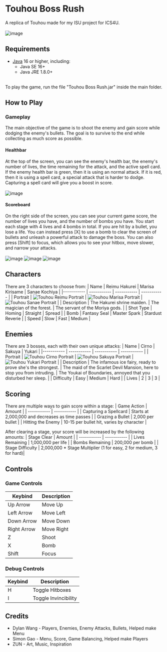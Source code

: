 # Touhou Boss Rush
A replica of Touhou made for my ISU project for ICS4U.<br><br>
![image](https://github.com/user-attachments/assets/e5aa1d4e-4351-4bfc-bdc1-713798caccba)

## Requirements
- [Java](https://www.java.com/en/download/ "Java Download") 16 or higher, including:
  - Java SE 16+
  - Java JRE 1.8.0+
<br>
To play the game, run the file "Touhou Boss Rush.jar" inside the main folder.

## How to Play
### Gameplay
The main objective of the game is to shoot the enemy and gain score while dodging the enemy's bullets. The goal is to survive to the end while collecting as much score as possible.

#### Healthbar
At the top of the screen,  you can see the enemy's health bar, the enemy's number of lives, the time remaining for the attack, and the active spell card. If the enemy health bar is green, then it is using an normal attack. If it is red, then it is using a spell card, a special attack that is harder to dodge. Capturing a spell card will give you a boost in score.<br><br>
![image](https://github.com/user-attachments/assets/4a47fd35-6f14-4352-be6e-58e7fd3c953f)

#### Scoreboard
On the right side of the screen, you can see your current game score, the number of lives you have, and the number of bombs you have. You start each stage with 4 lives and 4 bombs in total. If you are hit by a bullet, you lose a life. You can instead press [X] to use a bomb to clear the screen of bullets and unleash a powerful attack to damage the boss. You can also press [Shift] to focus, which allows you to see your hitbox, move slower, and narrow your attacks.<br><br>
![image](https://github.com/user-attachments/assets/100d8de0-9e2e-479a-97dd-9f0c9dc12af9)
![image](https://github.com/user-attachments/assets/4d7d1eb7-1e1b-4083-afcc-af4584850431)
![image](https://github.com/user-attachments/assets/71644ae0-3d4b-46b9-809f-6c06db4bf83a)

## Characters
There are 3 characters to choose from:
| Name | Reimu Hakurei | Marisa Kirisame | Sanae Kochiya |
|----------- | ----------- | ----------- | ----------- |
| Portrait | ![Touhou Reimu Portrait](https://github.com/user-attachments/assets/164e7128-95cd-455a-bd2e-4a147c6b2295) | ![Touhou Marisa Portrait](https://github.com/user-attachments/assets/f4818384-7051-4f08-8ae6-531892c98f50) | ![Touhou Sanae Portrait](https://github.com/user-attachments/assets/2856435f-1705-4c54-ac68-5bf6c1270268) |
| Description | The Hakurei shrine maiden. | The magician of the forest. | The servant of the Moriya gods. |
| Shot Type | Homing | Straight | Spread |
| Bomb | Fantasy Seal | Master Spark | Stardust Reverie |
| Speed | Slow | Fast | Medium |

## Enemies
There are 3 bosses, each with their own unique attacks:
| Name | Cirno | Sakuya | Yukari |
|----------- | ----------- | ----------- | ----------- |
| Portrait | ![Touhou Cirno Portrait](https://github.com/user-attachments/assets/512fb640-6672-456b-b420-b4bbe109e099) | ![Touhou Sakuya Portrait](https://github.com/user-attachments/assets/5de19f88-effb-4fe0-be0c-5d74f5096402) | ![Touhou Yukari Portrait](https://github.com/user-attachments/assets/dc3f5839-5030-4622-ac15-5598580f4e55) |
| Description | The infamous ice fairy, ready to prove she's the strongest. | The maid of the Scarlet Devil Mansion, here to stop you from intruding. | The Youkai of Boundaries, annoyed that you disturbed her sleep. |
| Difficulty | Easy | Medium | Hard |
| Lives | 2 | 3 | 3 |

## Scoring
There are multiple ways to gain score within a stage:
| Game Action                | Amount                                                             |
| -----------                | -----------                                                        |
| Capturing a Spellcard      | Starts at 2,000,000 and decreases as time passes                   |
| Grazing a Bullet           | 2,000 per bullet                                                   |
| Hitting the Enemy          | 10-15 per bullet hit, varies by character                          |

After clearing a stage, your score will be increased by the following amounts:
| Stage Clear                | Amount                                                             |
| -----------                | -----------                                                        |
| Lives Remaining            | 1,000,000 per life                                                 |
| Bombs Remaining            | 200,000 per bomb                                                   |
| Stage Difficulty           | 2,000,000 * Stage Multiplier (1 for easy, 2 for medium, 3 for hard)|

## Controls
### Game Controls
| Keybind      | Description          |
| -----------  | -----------          |
| Up Arrow     | Move Up              |
| Left Arrow   | Move Left            |
| Down Arrow   | Move Down            |
| Right Arrow  | Move Right           |
| Z            | Shoot                |
| X            | Bomb                 |
| Shift        | Focus                |

### Debug Controls
| Keybind      | Description          |
| -----------  | -----------          |
| H            | Toggle Hitboxes      |
| I            | Toggle Invincibility |

## Credits
- Dylan Wang - Players, Enemies, Enemy Attacks, Bullets, Helped make Menu <br>
- Simon Gao - Menu, Score, Game Balancing, Helped make Players <br>
- ZUN - Art, Music, Inspiration
